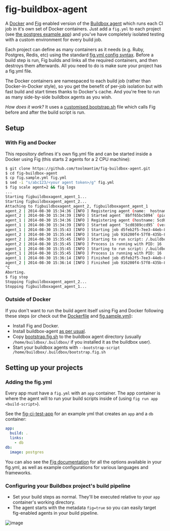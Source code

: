 # fig-buildbox-agent

A [Docker](http://docker.io/) and [Fig](http://fig.sh/) enabled version of the [Buildbox agent](https://github.com/buildbox/buildbox-agent) which runs each CI job in it's own set of Docker containers. Just add a `fig.yml` to each project (see [the postgres example app](https://github.com/toolmantim/fig-ci-test-app)) and you've have completely isolated testing with a custom environment for every build job.

Each project can define as many containers as it needs (e.g. Ruby, Postgres, Redis, etc) using the standard [fig.yml config syntax](http://www.fig.sh/yml.html). Before a build step is run, Fig builds and links all the required containers, and then destroys them afterwards. All you need to do is make sure your project has a fig.yml file.

The Docker containers are namespaced to each build job (rather than Docker-in-Docker style), so you get the benefit of per-job isolation but with fast build and start times thanks to Docker's cache. And you're free to run as many side-by-side buildbox agents as you wish.

*How does it work?* It uses a [customised bootstrap.sh](bootstrap.fig.sh#L59) file which calls Fig before and after the build script is run.

## Setup

### With Fig and Docker

This repository defines it's own fig.yml file and can be started inside a Docker using Fig (this starts 2 agents for a 2 CPU machine):

```bash
$ git clone https://github.com/toolmantim/fig-buildbox-agent.git
$ cd fig-buildbox-agent
$ cp fig.sample.yml fig.yml
$ sed -i "s/abc123/<your agent token>/g" fig.yml
$ fig scale agent=2 && fig logs
...
Starting figbuildboxagent_agent_1...
Starting figbuildboxagent_agent_2...
Attaching to figbuildboxagent_agent_2, figbuildboxagent_agent_1
agent_2 | 2014-08-30 15:34:36 [INFO ] Registering agent (name:  hostname: 8bff65bc5094 meta-data: [fig])
agent_2 | 2014-08-30 15:34:39 [INFO ] Started agent `8bff65bc5094` (pid: 1 version: 1.0-beta.1)
agent_1 | 2014-08-30 15:34:36 [INFO ] Registering agent (hostname: 5cd0389ccd95 meta-data: [fig] name: )
agent_1 | 2014-08-30 15:34:39 [INFO ] Started agent `5cd0389ccd95` (version: 1.0-beta.1 pid: 1)
agent_1 | 2014-08-30 15:35:43 [INFO ] Starting job d5feb2f5-7ee3-44eb-8999-91b58d0f4a7b
agent_2 | 2014-08-30 15:35:44 [INFO ] Starting job 916200f4-57f8-435b-831b-6def4d413b7f
agent_2 | 2014-08-30 15:35:45 [INFO ] Starting to run script: /.buildbox/bootstrap.fig.sh
agent_2 | 2014-08-30 15:35:45 [INFO ] Process is running with PID: 16
agent_1 | 2014-08-30 15:35:45 [INFO ] Starting to run script: /.buildbox/bootstrap.fig.sh
agent_1 | 2014-08-30 15:35:45 [INFO ] Process is running with PID: 16
agent_1 | 2014-08-30 15:36:14 [INFO ] Finished job d5feb2f5-7ee3-44eb-8999-91b58d0f4a7b
agent_2 | 2014-08-30 15:36:14 [INFO ] Finished job 916200f4-57f8-435b-831b-6def4d413b7f
^C
Aborting.
$ fig stop
Stopping figbuildboxagent_agent_2...
Stopping figbuildboxagent_agent_1...
```

### Outside of Docker

If you don't want to run the build agent itself using Fig and Docker following these steps (or check out the [Dockerfile](Dockerfile) and [fig.sample.yml](fig.sample.yml)):

* Install Fig and Docker.
* Install buildbox-agent [as per usual](https://github.com/buildbox/buildbox-agent).
* Copy [bootstrap.fig.sh](bootstrap.fig.sh) to the buildbox agent directory (usually `/home/buildbox/.buildbox/` if you installed it as the buildbox user).
* Start your buildbox agents with `--bootstrap-script /home/buildbox/.buildbox/bootstrap.fig.sh`

## Setting up your projects

### Adding the fig.yml

Every app must have a `fig.yml` with an `app` container. The app container is where the agent will to run your build scripts inside of (using `fig run app <build-script>`).

See the [fig-ci-test-app](https://github.com/toolmantim/fig-ci-test-app) for an example yml that creates an `app` and a `db` container:

```yml
app:
  build: .
  links:
    - db
db:
  image: postgres
```

You can also see the [Fig documentation](http://fig.sh/) for all the options available in your fig.yml, as well as example configurations for various languages and frameworks.

### Configuring your Buildbox project's build pipeline

* Set your build steps as normal. They'll be executed relative to your `app` container's working directory.
* The agent starts with the metadata `fig=true` so you can easily target fig-enabled agents in your build pipeline.

![image](https://cloud.githubusercontent.com/assets/153/4101107/b8f9bee2-30d1-11e4-97f6-4468622c080d.png)
